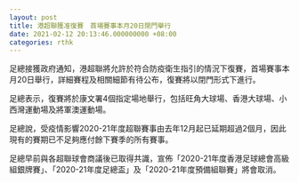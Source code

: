 ```yaml
---
layout: post
title: 港超聯獲准復賽　首場賽事本月20日閉門舉行
date: 2021-02-12 20:13:46.000000000 +08:00
categories: rthk
---
```


足總接獲政府通知，港超聯將允許於符合防疫衛生指引的情況下復賽，首場賽事本月20日舉行，詳細賽程及相關細節有待公布，復賽將以閉門形式下進行。

足總表示，復賽將於康文署4個指定場地舉行，包括旺角大球場、香港大球場、小西灣運動場及將軍澳運動場。

足總說，受疫情影響2020-21年度超聯賽事由去年12月起已延期超過2個月，因此現有的賽期已不足夠應付餘下賽季的所有賽事。

足總早前與各超聯球會商議後已取得共識，宣佈「2020-21年度香港足球總會高級組銀牌賽」、「2020-21年度足總盃」及「2020-21年度預備組聯賽」將會取消。
